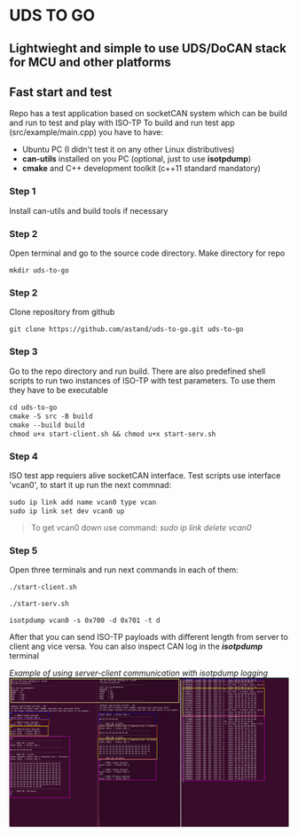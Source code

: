 # UDS TO GO
## Lightwieght and simple to use UDS/DoCAN stack for MCU and other platforms

## Fast start and test
Repo has a test application based on socketCAN system which can be build and run to test and play with ISO-TP
To build and run test app (src/example/main.cpp) you have to have:
- Ubuntu PC (I didn't test it on any other Linux distributives)
- **can-utils** installed on you PC (optional, just to use **isotpdump**)
- **cmake** and C++ development toolkit (c++11 standard mandatory)

### Step 1
Install can-utils and build tools if necessary
### Step 2
Open terminal and go to the source code directory. Make directory for repo
``` 
mkdir uds-to-go
```
### Step 2
Clone repository from github
```
git clone https://github.com/astand/uds-to-go.git uds-to-go
```
### Step 3
Go to the repo directory and run build. There are also predefined shell scripts to run 
two instances of ISO-TP with test parameters. To use them they have to be executable
```
cd uds-to-go
cmake -S src -B build
cmake --build build
chmod u+x start-client.sh && chmod u+x start-serv.sh
```
### Step 4
ISO test app requiers alive socketCAN interface. Test scripts use interface 'vcan0', to start it up run the next commnad:
```
sudo ip link add name vcan0 type vcan
sudo ip link set dev vcan0 up
```
> To get vcan0 down use command:
> _sudo ip link delete vcan0_

### Step 5
Open three terminals and run next commands in each of them:
```
./start-client.sh
```
```
./start-serv.sh
```
```
isotpdump vcan0 -s 0x700 -d 0x701 -t d
```
After that you can send ISO-TP payloads with different length from server to client ang vice versa. 
You can also inspect CAN log in the ***isotpdump*** terminal

_Example of using server-client communication with isotpdump logging_
![Drag Racing](docs/test-run-example.png)
